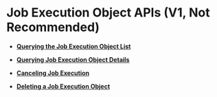 # Job Execution Object APIs \(V1, Not Recommended\)<a name="EN-US_TOPIC_0172486228"></a>

-   **[Querying the Job Execution Object List](querying-the-job-execution-object-list.md)**  

-   **[Querying Job Execution Object Details](querying-job-execution-object-details.md)**  

-   **[Canceling Job Execution](canceling-job-execution.md)**  

-   **[Deleting a Job Execution Object](deleting-a-job-execution-object.md)**  


